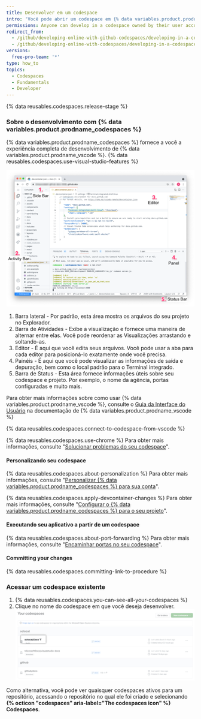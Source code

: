 ```yaml
---
title: Desenvolver em um codespace
intro: 'Você pode abrir um codespace em {% data variables.product.product_name %} e, em seguida, desenvolver usando os recursos do {% data variables.product.prodname_vscode %}.'
permissions: Anyone can develop in a codespace owned by their user account.
redirect_from:
  - /github/developing-online-with-github-codespaces/developing-in-a-codespace
  - /github/developing-online-with-codespaces/developing-in-a-codespace
versions:
  free-pro-team: '*'
type: how_to
topics:
  - Codespaces
  - Fundamentals
  - Developer
---
```


{% data reusables.codespaces.release-stage %}

### Sobre o desenvolvimento com {% data variables.product.prodname_codespaces %}

{% data variables.product.prodname_codespaces %} fornece a você a experiência completa de desenvolvimento de {% data variables.product.prodname_vscode %}. {% data reusables.codespaces.use-visual-studio-features %}

![Visão geral do codespace com anotações](/assets/images/help/codespaces/codespace-overview-annotated.png)

1. Barra lateral - Por padrão, esta área mostra os arquivos do seu projeto no Explorador.
2. Barra de Atividades - Exibe a visualização e fornece uma maneira de alternar entre elas. Você pode reordenar as Visualizações arrastando e soltando-as.
3. Editor - É aqui que você edita seus arquivos. Você pode usar a aba para cada editor para posicioná-lo exatamente onde você precisa.
4. Painéis - É aqui que você pode visualizar as informações de saída e depuração, bem como o local padrão para o Terminal integrado.
5. Barra de Status - Esta área fornece informações úteis sobre seu codespace e projeto. Por exemplo, o nome da agência, portas configuradas e muito mais.

Para obter mais informações sobre como usar {% data variables.product.prodname_vscode %}, consulte o [Guia da Interface do Usuário](https://code.visualstudio.com/docs/getstarted/userinterface) na documentação de {% data variables.product.prodname_vscode %}

{% data reusables.codespaces.connect-to-codespace-from-vscode %}

{% data reusables.codespaces.use-chrome %} Para obter mais informações, consulte "[Solucionar problemas do seu codespace](/github/developing-online-with-codespaces/troubleshooting-your-codespace)".

#### Personalizando seu codespace

{% data reusables.codespaces.about-personalization %} Para obter mais informações, consulte "[Personalizar {% data variables.product.prodname_codespaces %} para sua conta](/codespaces/setting-up-your-codespace/personalizing-codespaces-for-your-account)".

{% data reusables.codespaces.apply-devcontainer-changes %} Para obter mais informações, consulte "[Configurar o {% data variables.product.prodname_codespaces %} para o seu projeto](/github/developing-online-with-codespaces/configuring-codespaces-for-your-project#apply-changes-to-your-configuration)".

#### Executando seu aplicativo a partir de um codespace
{% data reusables.codespaces.about-port-forwarding %} Para obter mais informações, consulte "[Encaminhar portas no seu codespace](/github/developing-online-with-codespaces/forwarding-ports-in-your-codespace)".

#### Committing your changes

{% data reusables.codespaces.committing-link-to-procedure %}

### Acessar um codespace existente

1. {% data reusables.codespaces.you-can-see-all-your-codespaces %}
2. Clique no nome do codespace em que você deseja desenvolver. ![Nome do codespace](/assets/images/help/codespaces/click-name-codespace.png)

Como alternativa, você pode ver quaisquer codespaces ativos para um repositório, acessando o repositório no qual ele foi criado e selecionando **{% octicon "codespaces" aria-label="The codespaces icon" %} Codespaces**.
